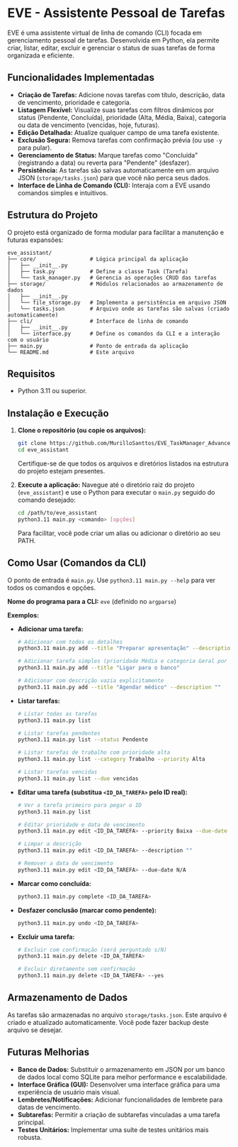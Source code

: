 # EVE - Assistente Pessoal de Tarefas

EVE é uma assistente virtual de linha de comando (CLI) focada em gerenciamento pessoal de tarefas. Desenvolvida em Python, ela permite criar, listar, editar, excluir e gerenciar o status de suas tarefas de forma organizada e eficiente.

## Funcionalidades Implementadas

*   **Criação de Tarefas:** Adicione novas tarefas com título, descrição, data de vencimento, prioridade e categoria.
*   **Listagem Flexível:** Visualize suas tarefas com filtros dinâmicos por status (Pendente, Concluída), prioridade (Alta, Média, Baixa), categoria ou data de vencimento (vencidas, hoje, futuras).
*   **Edição Detalhada:** Atualize qualquer campo de uma tarefa existente.
*   **Exclusão Segura:** Remova tarefas com confirmação prévia (ou use `-y` para pular).
*   **Gerenciamento de Status:** Marque tarefas como "Concluída" (registrando a data) ou reverta para "Pendente" (desfazer).
*   **Persistência:** As tarefas são salvas automaticamente em um arquivo JSON (`storage/tasks.json`) para que você não perca seus dados.
*   **Interface de Linha de Comando (CLI):** Interaja com a EVE usando comandos simples e intuitivos.

## Estrutura do Projeto

O projeto está organizado de forma modular para facilitar a manutenção e futuras expansões:

```
eve_assistant/
├── core/                 # Lógica principal da aplicação
│   ├── __init__.py
│   ├── task.py           # Define a classe Task (Tarefa)
│   └── task_manager.py   # Gerencia as operações CRUD das tarefas
├── storage/              # Módulos relacionados ao armazenamento de dados
│   ├── __init__.py
│   └── file_storage.py   # Implementa a persistência em arquivo JSON
│   └── tasks.json        # Arquivo onde as tarefas são salvas (criado automaticamente)
├── cli/                  # Interface de linha de comando
│   ├── __init__.py
│   └── interface.py      # Define os comandos da CLI e a interação com o usuário
├── main.py               # Ponto de entrada da aplicação
└── README.md             # Este arquivo
```

## Requisitos

*   Python 3.11 ou superior.

## Instalação e Execução

1.  **Clone o repositório (ou copie os arquivos):**
    ```bash
    git clone https://github.com/MurilloSanttos/EVE_TaskManager_Advanced.git
    cd eve_assistant
    ```
    Certifique-se de que todos os arquivos e diretórios listados na estrutura do projeto estejam presentes.

2.  **Execute a aplicação:**
    Navegue até o diretório raiz do projeto (`eve_assistant`) e use o Python para executar o `main.py` seguido do comando desejado:
    ```bash
    cd /path/to/eve_assistant
    python3.11 main.py <comando> [opções]
    ```
    Para facilitar, você pode criar um alias ou adicionar o diretório ao seu PATH.

## Como Usar (Comandos da CLI)

O ponto de entrada é `main.py`. Use `python3.11 main.py --help` para ver todos os comandos e opções.

**Nome do programa para a CLI:** `eve` (definido no `argparse`)

**Exemplos:**

*   **Adicionar uma tarefa:**
    ```bash
    # Adicionar com todos os detalhes
    python3.11 main.py add --title "Preparar apresentação" --description "Criar slides para reunião de sexta" --due-date "2025-06-10" --priority Alta --category Trabalho

    # Adicionar tarefa simples (prioridade Média e categoria Geral por padrão)
    python3.11 main.py add --title "Ligar para o banco"

    # Adicionar com descrição vazia explicitamente
    python3.11 main.py add --title "Agendar médico" --description ""
    ```

*   **Listar tarefas:**
    ```bash
    # Listar todas as tarefas
    python3.11 main.py list

    # Listar tarefas pendentes
    python3.11 main.py list --status Pendente

    # Listar tarefas de trabalho com prioridade alta
    python3.11 main.py list --category Trabalho --priority Alta

    # Listar tarefas vencidas
    python3.11 main.py list --due vencidas
    ```

*   **Editar uma tarefa (substitua `<ID_DA_TAREFA>` pelo ID real):**
    ```bash
    # Ver a tarefa primeiro para pegar o ID
    python3.11 main.py list

    # Editar prioridade e data de vencimento
    python3.11 main.py edit <ID_DA_TAREFA> --priority Baixa --due-date 2025-06-15

    # Limpar a descrição
    python3.11 main.py edit <ID_DA_TAREFA> --description ""

    # Remover a data de vencimento
    python3.11 main.py edit <ID_DA_TAREFA> --due-date N/A
    ```

*   **Marcar como concluída:**
    ```bash
    python3.11 main.py complete <ID_DA_TAREFA>
    ```

*   **Desfazer conclusão (marcar como pendente):**
    ```bash
    python3.11 main.py undo <ID_DA_TAREFA>
    ```

*   **Excluir uma tarefa:**
    ```bash
    # Excluir com confirmação (será perguntado s/N)
    python3.11 main.py delete <ID_DA_TAREFA>

    # Excluir diretamente sem confirmação
    python3.11 main.py delete <ID_DA_TAREFA> --yes
    ```

## Armazenamento de Dados

As tarefas são armazenadas no arquivo `storage/tasks.json`. Este arquivo é criado e atualizado automaticamente. Você pode fazer backup deste arquivo se desejar.

## Futuras Melhorias

*   **Banco de Dados:** Substituir o armazenamento em JSON por um banco de dados local como SQLite para melhor performance e escalabilidade.
*   **Interface Gráfica (GUI):** Desenvolver uma interface gráfica para uma experiência de usuário mais visual.
*   **Lembretes/Notificações:** Adicionar funcionalidades de lembrete para datas de vencimento.
*   **Subtarefas:** Permitir a criação de subtarefas vinculadas a uma tarefa principal.
*   **Testes Unitários:** Implementar uma suíte de testes unitários mais robusta.


